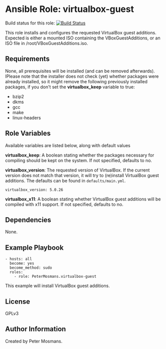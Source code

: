 Ansible Role: virtualbox-guest
=====================

Build status for this role: [![Build Status](https://travis-ci.org/PeterMosmans/ansible-role-virtualbox-guest.svg)](https://travis-ci.org/PeterMosmans/ansible-role-virtualbox-guest)


This role installs and configures the requested VirtualBox guest additions. Expected is either a mounted ISO containing the VBoxGuestAdditions, or an ISO file in /root/VBoxGuestAdditions.iso.

Requirements
------------

None, all prerequisites will be installed (and can be removed afterwards). IPlease note that the installer does not check (yet) whether packages were already installed, so it might remove the following previously installed packages, if you don't set the **virtualbox_keep** variable to true:
  - bzip2
  - dkms
  - gcc
  - make
  - linux-headers


Role Variables
--------------

Available variables are listed below, along with default values

**virtualbox_keep**: A boolean stating whether the packages necessary for compiling should be kept on the system. If not specified, defaults to no.

**virtualbox_version**: The requested version of VirtualBox. If the current version does not match that version, it will try to (re)install VirtualBox guest additions. The defaults can be found in ```defaults/main.yml```.
```
virtualbox_version: 5.0.26
```

**virtualbox_x11**: A boolean stating whether VirtualBox guest additions will be compiled with x11 support. If not specified, defaults to no.



Dependencies
------------

None.



Example Playbook
----------------
```
- hosts: all
  become: yes
  become_method: sudo
  roles:
    - role: PeterMosmans.virtualbox-guest
```
This example will install VirtualBox guest additions.


License
-------

GPLv3


Author Information
------------------

Created by Peter Mosmans.
